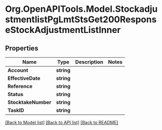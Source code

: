 # Org.OpenAPITools.Model.StockadjustmentlistPgLmtStsGet200ResponseStockAdjustmentListInner

## Properties

Name | Type | Description | Notes
------------ | ------------- | ------------- | -------------
**Account** | **string** |  | 
**EffectiveDate** | **string** |  | 
**Reference** | **string** |  | 
**Status** | **string** |  | 
**StocktakeNumber** | **string** |  | 
**TaskID** | **string** |  | 

[[Back to Model list]](../README.md#documentation-for-models) [[Back to API list]](../README.md#documentation-for-api-endpoints) [[Back to README]](../README.md)

